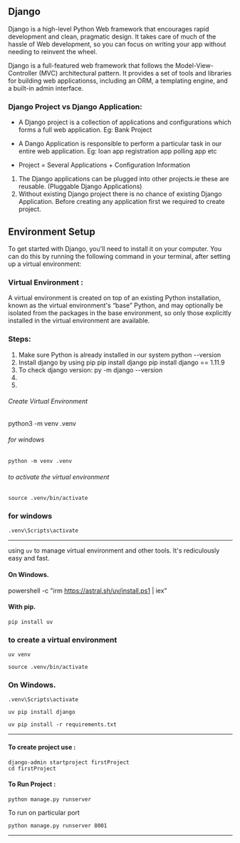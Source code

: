 <!-- @format -->

## Django

Django is a high-level Python Web framework that encourages rapid development and clean, pragmatic design. It takes care of much of the hassle of Web development, so you can focus on writing your app without needing to reinvent the wheel.

Django is a full-featured web framework that follows the Model-View-Controller (MVC) architectural pattern. It provides a set of tools and libraries for building web applicationss, including an ORM, a templating engine, and a built-in admin interface.

### Django Project vs Django Application:

- A Django project is a collection of applications and configurations which forms a full web application.
  Eg: Bank Project
- A Dango Application is responsible to perform a particular task in our entire web application.
  Eg: loan app
  registration app
  polling app etc

- Project = Several Applications + Configuration Information

1. The Django applications can be plugged into other projects.ie these are reusable.
   (Pluggable Django Applications)
2. Without existing Django project there is no chance of existing Django Application.
   Before creating any application first we required to create project.

## Environment Setup

To get started with Django, you'll need to install it on your computer. You can do this by running the following command in your terminal, after setting up a virtual environment:

### Virtual Environment :

A virtual environment is created on top of an existing Python installation, known as the virtual environment's “base” Python, and may optionally be isolated from the packages in the base environment, so only those explicitly installed in the virtual environment are available.

### Steps:

1. Make sure Python is already installed in our system
   python --version
2. Install django by using pip
   pip install django
   pip install django == 1.11.9
3. To check django version:
   py -m django --version
4.
5.

###### Create Virtual Environment

python3 -m venv .venv

###### for windows

```
python -m venv .venv
```

###### to activate the virtual environment

```
source .venv/bin/activate
```

### for windows

```
.venv\Scripts\activate
```

---

using `uv` to manage virtual environment and other tools. It's rediculously easy and fast.

#### On Windows.

powershell -c "irm https://astral.sh/uv/install.ps1 | iex"

#### With pip.

```
pip install uv
```

### to create a virtual environment

```
uv venv
```

```
source .venv/bin/activate
```

### On Windows.

```
.venv\Scripts\activate

```

```
uv pip install django
```

```
uv pip install -r requirements.txt
```

---

#### To create project use :

```
django-admin startproject firstProject
cd firstProject
```

#### To Run Project :

```
python manage.py runserver
```

To run on particular port

```
python manage.py runserver 8001
```

---
